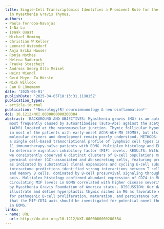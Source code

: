 ```yaml
---
title: Single-Cell Transcriptomics Identifies a Prominent Role for the MIF-CD74 Axis
  in Myasthenia Gravis Thymus.
authors:
- Paula Terroba-Navajas
- I-Na Lu
- Isaak Quast
- Michael Heming
- Christian W Keller
- Lennard Ostendorf
- Anja Erika Hauser
- Ronja Mothes
- Helena Radbruch
- Frauke Stascheit
- Andreas Georg Otto Meisel
- Heinz Wiendl
- Gerd Meyer Zu Hörste
- Nick Willcox
- Jan D Lünemann
date: '2025-05-01'
publishDate: '2025-04-05T18:13:31.119815Z'
publication_types:
- article-journal
publication: '*Neurology(R) neuroimmunology & neuroinflammation*'
doi: 10.1212/NXI.0000000000200384
abstract: 'BACKGROUND AND OBJECTIVES: Myasthenia gravis (MG) is an autoimmune disease
  most frequently caused by autoantibodies (auto-Abs) against the acetylcholine receptor
  (AChR) located at the neuromuscular junction. Thymic follicular hyperplasia is present
  in most of the patients with early-onset AChR-Ab+ MG (EOMG), but its cellular and
  molecular drivers and development remain poorly understood. METHODS: We constructed
  a single cell-based transcriptional profile of lymphoid cell types in thymi from
  11 immunotherapy-naïve patients with EOMG. Multiplex histology and ELISA were used
  to determine migration inhibitory factor (MIF) levels. RESULTS: Within EOMG thymi,
  we consistently observed 6 distinct clusters of B-cell populations maturing toward
  germinal center (GC)-associated and Ab-secreting cells, featuring prominent GC activity,
  as indicated by substantial clonal expansions and cycling B-cell subsets. Cell-cell
  interactome predictions identified strong interactions between T cells and GC-associated
  and memory B cells, dominated by B-cell prosurvival signaling through the MIF-CD74
  axis. Multiplex histology confirmed abundant expression of CD74 in MG thymic B cells.
  Circulating MIF levels in EOMG correlated with higher disease severity as assessed
  by Myasthenia Gravis Foundation of America status. DISCUSSION: Our data not only
  illustrate and define hyperplastic thymic niches in MG as favorable environments
  for pathogenic B-cell proliferation, maturation, and persistence but also suggest
  that the MIF-CD74 axis should be investigated for potential novel therapeutic targeting
  in EOMG.'
links:
- name: URL
  url: http://dx.doi.org/10.1212/NXI.0000000000200384
---
```

